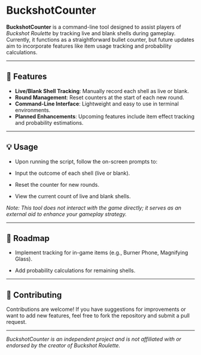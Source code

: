 # BuckshotCounter

**BuckshotCounter** is a command-line tool designed to assist players of *Buckshot Roulette* by tracking live and blank shells during gameplay. Currently, it functions as a straightforward bullet counter, but future updates aim to incorporate features like item usage tracking and probability calculations.

---

## 🎯 Features

- **Live/Blank Shell Tracking**: Manually record each shell as live or blank.
- **Round Management**: Reset counters at the start of each new round.
- **Command-Line Interface**: Lightweight and easy to use in terminal environments.
- **Planned Enhancements**: Upcoming features include item effect tracking and probability estimations.

---

## 💡 Usage
- Upon running the script, follow the on-screen prompts to:

- Input the outcome of each shell (live or blank).

- Reset the counter for new rounds.

- View the current count of live and blank shells.

*Note: This tool does not interact with the game directly; it serves as an external aid to enhance your gameplay strategy.*

---

## 🚧 Roadmap
- Implement tracking for in-game items (e.g., Burner Phone, Magnifying Glass).

- Add probability calculations for remaining shells.

---

## 🤝 Contributing
Contributions are welcome! If you have suggestions for improvements or want to add new features, feel free to fork the repository and submit a pull request.

---

*BuckshotCounter is an independent project and is not affiliated with or endorsed by the creator of Buckshot Roulette.*